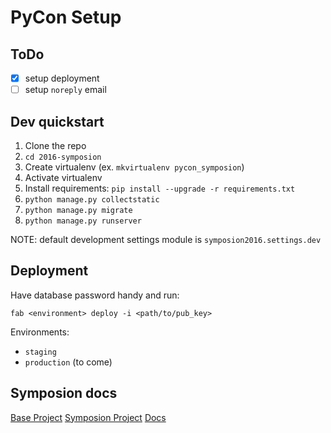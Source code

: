 PyCon Setup
===========

ToDo
----

- [x] setup deployment
- [ ] setup `noreply` email

Dev quickstart
--------------

1. Clone the repo
2. `cd 2016-symposion`
3. Create virtualenv (ex. `mkvirtualenv pycon_symposion`)
4. Activate virtualenv
5. Install requirements: `pip install --upgrade -r requirements.txt`
6. `python manage.py collectstatic`
7. `python manage.py migrate`
8. `python manage.py runserver`

NOTE: default development settings module is `symposion2016.settings.dev`

Deployment
----------

Have database password handy and run:

    fab <environment> deploy -i <path/to/pub_key>

Environments:

+ `staging`
+ `production` (to come)

Symposion docs
--------------

[Base Project](https://github.com/pinax/pinax-project-symposion)
[Symposion Project](https://github.com/pinax/symposion)
[Docs](https://symposion.readthedocs.io/en/latest/)
